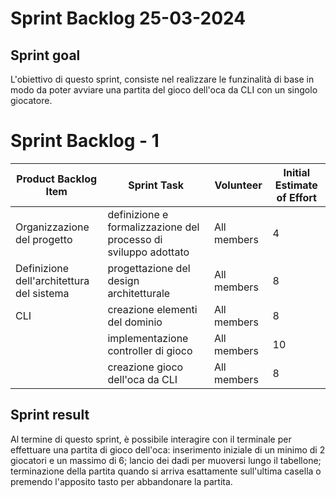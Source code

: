 # Sprint Backlog 25-03-2024

## Sprint goal
L'obiettivo di questo sprint, consiste nel realizzare le funzinalità di base in modo da poter avviare una partita del gioco dell'oca da CLI con un 
singolo giocatore.

# Sprint Backlog - 1

| Product Backlog Item                      | Sprint Task                                                     | Volunteer   | Initial Estimate of Effort |
|-------------------------------------------|-----------------------------------------------------------------|-------------|----------------------------|
| Organizzazione del progetto               | definizione e formalizzazione del processo di sviluppo adottato | All members | 4                          | 
| Definizione dell'architettura del sistema | progettazione del design architetturale                         | All members | 8                          |
| CLI                                       | creazione elementi del dominio                                  | All members | 8                          |
|                                           | implementazione controller di gioco                             | All members | 10                         |
|                                           | creazione gioco dell'oca da CLI                                 | All members | 8                          |

## Sprint result
Al termine di questo sprint, è possibile interagire con il terminale per effettuare una partita di gioco dell'oca: inserimento iniziale di un minimo di 2 giocatori e un 
massimo di 6; lancio dei dadi per muoversi lungo il tabellone; terminazione della partita quando si arriva esattamente sull'ultima casella o premendo l'apposito tasto per
abbandonare la partita.